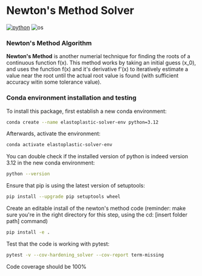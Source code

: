 # Newton's Method Solver

[![python](https://img.shields.io/badge/python-3.12-blue.svg)](https://www.python.org/)
![os](https://img.shields.io/badge/os-ubuntu%20|%20macos%20|%20windows-blue.svg)




### Newton's Method Algorithm

**Newton's Method** is another numerial technique for finding the roots of a continuous function f(x). This method works by taking an initial guess (x_0), and uses the function f(x) and it's derivative f'(x) to iteratively estimate a value near the root until the actual root value is found (with sufficient accuracy witin some tolerance value).




### Conda environment installation and testing

To install this package, first establish a new conda environment:
```bash
conda create --name elastoplastic-solver-env python=3.12
```
Afterwards, activate the environment:
```bash
conda activate elastoplastic-solver-env
```

You can double check if the installed version of python is indeed version 3.12 in the new conda environment:
```bash
python --version
```

Ensure that pip is using the latest version of setuptools:
```bash
pip install --upgrade pip setuptools wheel
```

Create an editable install of the newton's method code (reminder: make sure you're in the right directory for this step, using the cd: [insert folder path] command)
```bash
pip install -e .
```

Test that the code is working with pytest:
```bash
pytest -v --cov-hardening_solver --cov-report term-missing
```

Code coverage should be 100%

